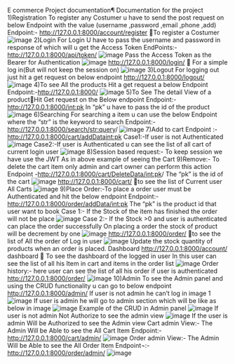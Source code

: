 E commerce Project documentation¶
Documentation for the project
1)Registration
To register any Costumer u have to send the post request on below Endpoint with the value  (username ,password ,email ,phone ,add)
Endpoint:- http://127.0.0.1:8000/account/register  To register a Costumer
![image](https://github.com/avinash1410-cyber/E-commerce/assets/74523129/08878506-b782-4c45-858c-e0395e6410bc)
2)Login
For Login U have to pass the username and password in response of which will u get the Access Token 
EndPoints:-http://127.0.0.1:8000/api/token/
![image](https://github.com/avinash1410-cyber/E-commerce/assets/74523129/756d4f4f-76db-4228-9a46-14f8f1fe8ff5)
Pass the Access Token as the Bearer for Authentication
![image](https://github.com/avinash1410-cyber/E-commerce/assets/74523129/42c4b112-25e4-49f1-909a-c0097f1d95f5)
http://127.0.0.1:8000/login/  For a simple log in(But will not keep the session on)
![image](https://github.com/avinash1410-cyber/E-commerce/assets/74523129/4f73661c-1239-437c-98f3-1c3f1bf66200)
3)Logout
For logging out just hit a get request on below endpoint 
http://127.0.0.1:8000/logout/ 
![image](https://github.com/avinash1410-cyber/E-commerce/assets/74523129/2617d9f5-f2ba-414c-b1cf-52e2156247d1)
4)To see All the products Hit a get request a below Endpoint
Endpoint:-http://127.0.0.1:8000/
![image](https://github.com/avinash1410-cyber/E-commerce/assets/74523129/5cca7823-0fa4-482a-a4ff-fd789aa437c1)
5)To See The detail View of a productHit Get request on the Below endpoint
Endpoint:-http://127.0.0.1:8000/<int:pk>
In “pk” u have to pass the id of the product
![image](https://github.com/avinash1410-cyber/E-commerce/assets/74523129/f63148b9-d30a-4255-8954-328b2a234845)
6)Searching
For searching  a item u can use the below Endpoint where the “str” is the keyword to search
Endpoint:-http://127.0.0.1:8000/search/<str:query>/
![image](https://github.com/avinash1410-cyber/E-commerce/assets/74523129/c2a9a445-e861-4cf3-bd8c-21742ee08cec)
7)Add to cart
Endpoint :-http://127.0.0.1:8000/cart/addData<int:pk>
Case1:-If user is not Authenticated
![image](https://github.com/avinash1410-cyber/E-commerce/assets/74523129/c9b92b34-6e5e-460a-9e28-e99a02ec8d9f)
Case2:-If user is Authenticated u can see the list of all cart of current login user
![image](https://github.com/avinash1410-cyber/E-commerce/assets/74523129/0f3c7a91-6e37-4bcf-b4c8-7b47f44d3930)
8)Session based request:- To keep session we have use the JWT As in above example of seeing the Cart
9)Remove:- To delete the cart item only admin and cart owner can perform this action
Endpoint -http://127.0.0.1:8000/cart/DeleteData/<int:pk>/
The “pk” is the id of the cart
![image](https://github.com/avinash1410-cyber/E-commerce/assets/74523129/10a91b7c-db4a-4a08-85bf-573ac55a9d95)
http://127.0.0.1:8000/cart/ to see the list of Current user All Carts
![image](https://github.com/avinash1410-cyber/E-commerce/assets/74523129/40e662f2-e2e9-440f-bbda-56a0c58a66f9)
9)Place Order:-To place a order user must be Authenticated and hit the below endpoint 
Endpoint:- http://127.0.0.1:8000/order/addData/<int:pk>
The “pk” is the product id that user want to book
Case 1:- If the Stock of the item has finished the order will not be place
![image](https://github.com/avinash1410-cyber/E-commerce/assets/74523129/f6fc1128-4bc0-4d3e-bdc2-f54e0629e35e)
Case 2:- If the Stock >0 and user is authenticated can place the order successfully
On placing a order the stock of product will be decrement by one
![image](https://github.com/avinash1410-cyber/E-commerce/assets/74523129/43eefd58-af79-40c3-a319-f32f004393eb)
http://127.0.0.1:8000/order/ to see the list of All the order of Log in user
![image](https://github.com/avinash1410-cyber/E-commerce/assets/74523129/cfd5f862-8194-4b9a-90ad-34b80c050789)
Update the stock quantity of products when an order is placed.
Dashboard
http://127.0.0.1:8000/account/ dashboard  To see the dashboard of the logged in user In this user can see the list of all his Item in cart and items in the order list
![image](https://github.com/avinash1410-cyber/E-commerce/assets/74523129/8b06dfa7-a336-4064-9456-59d1f1f949fc)
Order history:- here user can see the list of all his order if user is authenticated
http://127.0.0.1:8000/order/
![image](https://github.com/avinash1410-cyber/E-commerce/assets/74523129/d2c18046-8312-447d-932c-ee6e17fdce18)
10)Admin
To see the Admin panel and using the CRUD functionality u can go to below endpoint
http://127.0.0.1:8000/admin/
If user is not admin he can’t log in image 1 
![image](https://github.com/avinash1410-cyber/E-commerce/assets/74523129/e466624b-d57a-4ef0-80c2-209af2087008)
If user is admin he will go to admin section which will be like as below in image 
![image](https://github.com/avinash1410-cyber/E-commerce/assets/74523129/c1714276-8ddc-426c-b651-7723915b6588)
Example of the CRUD in Admin panel
![image](https://github.com/avinash1410-cyber/E-commerce/assets/74523129/69358f82-83d4-420b-92a4-be3542fb7d4a)
If user is not admin Not Authorize to see the admin view
![image](https://github.com/avinash1410-cyber/E-commerce/assets/74523129/ef04febf-649a-4981-ae05-92ecc2af08da)
If the user is admin
Will be Authorized to see the Admin view
Cart admin View:- The Admin Will be Able to see the All Cart Item
Endpoint:- http://127.0.0.1:8000/cart/admin/
![image](https://github.com/avinash1410-cyber/E-commerce/assets/74523129/8b4334b0-eb65-4912-ab28-8727e5b2cc52)
Order admin View:- The Admin Will be Able to see the All Order Item
Endpoint¬:-http://127.0.0.1:8000/order/admin/ 
![image](https://github.com/avinash1410-cyber/E-commerce/assets/74523129/c878160c-a55a-42b8-a62c-4b52bc740f86)

